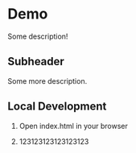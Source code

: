 # Demo

Some description!

## Subheader

Some more description.

## Local Development

1. Open index.html in your browser

2. 123123123123123123
